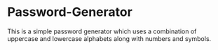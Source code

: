 # Password-Generator
This is a simple password generator which uses a combination of uppercase and lowercase alphabets along with numbers and symbols. 
